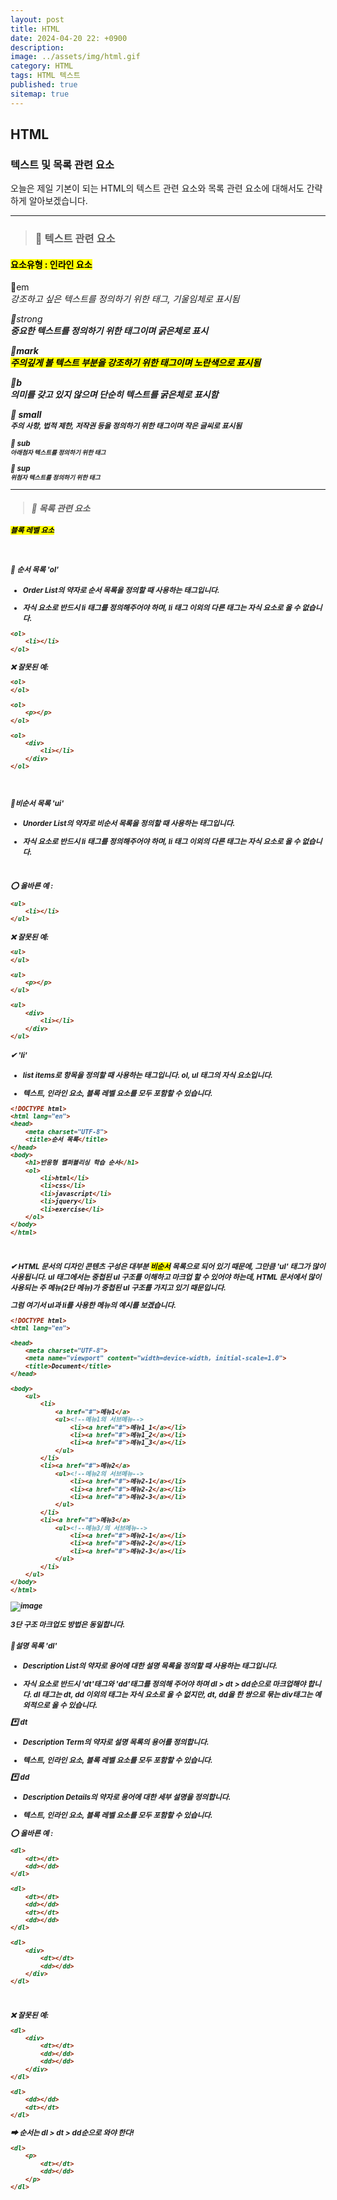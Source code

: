```yaml
---
layout: post
title: HTML
date: 2024-04-20 22: +0900
description: 
image: ../assets/img/html.gif
category: HTML
tags: HTML 텍스트
published: true
sitemap: true
---
```


## HTML

### 텍스트 및 목록 관련 요소

오늘은 제일 기본이 되는 HTML의 텍스트 관련 요소와
목록 관련 요소에 대해서도 간략하게 알아보겠습니다.

<hr />

> ### 💛 텍스트 관련 요소

#### <mark> 요소유형 : 인라인 요소 </mark>

🎈em
<br>
<em>
강조하고 싶은 텍스트를 정의하기 위한 태그, 기울임체로 표시됨

🎈strong
<br>
<strong>
중요한 텍스트를 정의하기 위한 태그이며 굵은체로 표시

🎈mark
<br>
<mark>
주의깊게 볼 텍스트 부분을 강조하기 위한 태그이며 노란색으로 표시됨

🎈b
<br>
<b>
의미를 갖고 있지 않으며 단순히 텍스트를 굵은체로 표시함

🎈 small
<br>
<small>
주의 사항, 법적 제한, 저작권 등을 정의하기 위한 태그이며 작은 글씨로 표시됨

🎈 sub
<br>
<sub>
아래첨자 텍스트를 정의하기 위한 태그
</sub>

🎈 sup
<br>
<sup>
위첨자 텍스트를 정의하기 위한 태그
</sup>

---

> ### 💛 목록 관련 요소

#### <mark>블록 레벨 요소</mark>

<br>

#### 🎈 순서 목록 'ol'
* Order List의 약자로 순서 목록을 정의할 때 사용하는 태그입니다.

* 자식 요소로 반드시 li 태그를 정의해주어야 하며, li 태그 이외의 다른 태그는 자식 요소로 올 수 없습니다.


````html
<ol>
    <li></li>
</ol>
````

❌ 잘못된 예:
````html
<ol>
</ol>
````

````html
<ol>
    <p></p>
</ol>
````

````html
<ol>
    <div>
        <li></li>
    </div>
</ol>
````
<br>


#### 🎈비순서 목록 'ui'

* Unorder List의 약자로 비순서 목록을 정의할 때 사용하는 태그입니다.

* 자식 요소로 반드시 li 태그를 정의해주어야 하며, li 태그 이외의 다른 태그는 자식 요소로 올 수 없습니다.
<br>

⭕ 올바른 예 :
````html
<ul>
    <li></li>
</ul>
````

❌ 잘못된 예:
````html
<ul>
</ul>
````

````html
<ul>
    <p></p>
</ul>
````

````html
<ul>
    <div>
        <li></li>
    </div>
</ul>
````

#### ✔ 'li'
* list items로 항목을 정의할 때 사용하는 태그입니다.
ol, ul 태그의 자식 요소입니다.

* 텍스트, 인라인 요소, 블록 레벨 요소를 모두 포함할 수 있습니다.

````html
<!DOCTYPE html>
<html lang="en">
<head>
    <meta charset="UTF-8">
    <title>순서 목록</title>
</head>
<body>
    <h1>반응형 웹퍼블리싱 학습 순서</h1>
    <ol>
        <li>html</li>
        <li>css</li>
        <li>javascript</li>
        <li>jquery</li>
        <li>exercise</li>
    </ol>
</body>
</html>
````
<br>

✔ HTML 문서의 디자인 콘텐츠 구성은 대부분 <mark>비순서</mark> 목록으로 되어 있기 때문에, 그만큼 'ul' 태그가 많이 사용됩니다. ul 태그에서는 중첩된 ul 구조를 이해하고 마크업 할 수 있어야 하는데, HTML 문서에서 많이 사용되는 주 메뉴(2단 메뉴)가 중첩된 ul 구조를 가지고 있기 때문입니다.

그럼 여기서 ul과 li를 사용한 메뉴의 예시를 보겠습니다.

````html
<!DOCTYPE html>
<html lang="en">

<head>
    <meta charset="UTF-8">
    <meta name="viewport" content="width=device-width, initial-scale=1.0">
    <title>Document</title>
</head>

<body>
    <ul>
        <li>
            <a href="#">메뉴1</a>
            <ul><!--메뉴1의 서브메뉴-->
                <li><a href="#">메뉴1_1</a></li>
                <li><a href="#">메뉴1_2</a></li>
                <li><a href="#">메뉴1_3</a></li>
            </ul>
        </li>
        <li><a href="#">메뉴2</a>
            <ul><!--메뉴2의 서브메뉴-->
                <li><a href="#">메뉴2-1</a></li>
                <li><a href="#">메뉴2-2</a></li>
                <li><a href="#">메뉴2-3</a></li>
            </ul>
        </li>
        <li><a href="#">메뉴3</a>
            <ul><!--메뉴3/의 서브메뉴-->
                <li><a href="#">메뉴2-1</a></li>
                <li><a href="#">메뉴2-2</a></li>
                <li><a href="#">메뉴2-3</a></li>
            </ul>
        </li>
    </ul>
</body>
</html>
````

![image](https://github.com/Hyeji1364/Hyeji1364.github.io/assets/161557112/5f18bde6-c458-42d8-839e-9308de1e364f)

3단 구조 마크업도 방법은 동일합니다.

#### 🎈설명 목록 'dl'

* Description List의 약자로 용어에 대한 설명 목록을 정의할 때 사용하는 태그입니다.

* 자식 요소로 반드시 'dt'태그와 'dd'태그를 정의해 주어야 하며 dl > dt > dd순으로 마크업해야 합니다. dl 태그는 dt, dd 이외의 태그는 자식 요소로 올 수 없지만, dt, dd을 한 쌍으로 묶는 div태그는 예외적으로 올 수 있습니다.

*️⃣ dt<br>

* Description Term의 약자로 설명 목록의 용어를 정의합니다.

* 텍스트, 인라인 요소, 블록 레벨 요소를 모두 포함할 수 있습니다.

*️⃣ dd <br>

* Description Details의 약자로 용어에 대한 세부 설명을 정의합니다.

* 텍스트, 인라인 요소, 블록 레벨 요소를 모두 포함할 수 있습니다.

⭕ 올바른 예 :
````html
<dl>
    <dt></dt>
    <dd></dd>
</dl>
````

````html
<dl>
    <dt></dt>
    <dd></dd>
    <dt></dt>
    <dd></dd>
</dl>
````

````html
<dl>
    <div>
        <dt></dt>
        <dd></dd>
    </div>
</dl>
````
<br>

❌ 잘못된 예:
````html
<dl>
    <div>
        <dt></dt>
        <dd></dd>
        <dd></dd>
    </div>
</dl>
````

````html
<dl>
    <dd></dd>
    <dt></dt>
</dl>
````
➡ 순서는 dl > dt > dd순으로 와야 한다!

````html
<dl>
    <p>
        <dt></dt>
        <dd></dd>
    </p>
</dl>
````


